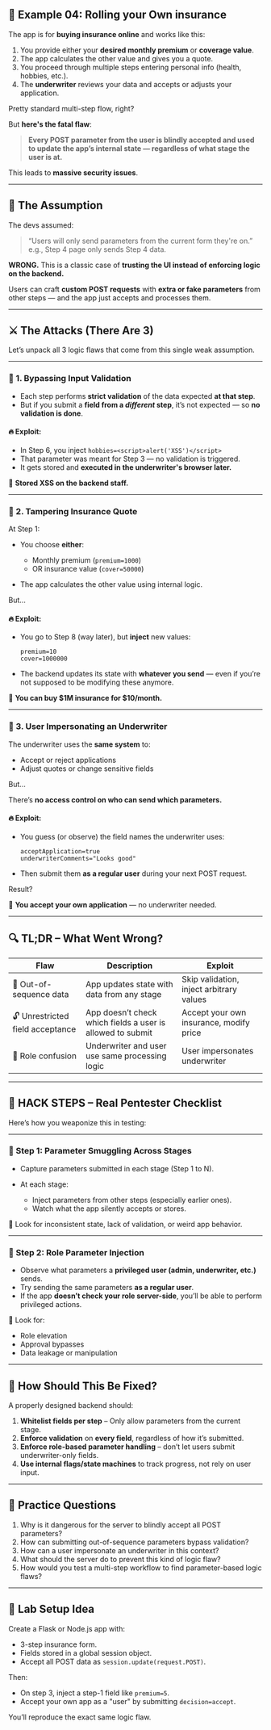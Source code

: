 ## 🧠 Example 04: Rolling your Own insurance

The app is for **buying insurance online** and works like this:

1. You provide either your **desired monthly premium** or **coverage value**.
2. The app calculates the other value and gives you a quote.
3. You proceed through multiple steps entering personal info (health, hobbies, etc.).
4. The **underwriter** reviews your data and accepts or adjusts your application.

Pretty standard multi-step flow, right?

But **here's the fatal flaw**:

> **Every POST parameter from the user is blindly accepted and used to update the app’s internal state — regardless of what stage the user is at.**

This leads to **massive security issues**.

---

## 🧩 The Assumption

The devs assumed:

> “Users will only send parameters from the current form they're on.”
> e.g., Step 4 page only sends Step 4 data.

**WRONG.** This is a classic case of **trusting the UI instead of enforcing logic on the backend.**

Users can craft **custom POST requests** with **extra or fake parameters** from other steps — and the app just accepts and processes them.

---

## ⚔️ The Attacks (There Are 3)

Let’s unpack all 3 logic flaws that come from this single weak assumption.

---

### 🧨 1. **Bypassing Input Validation**

* Each step performs **strict validation** of the data expected **at that step**.
* But if you submit a **field from a *different* step**, it’s not expected — so **no validation is done**.

#### 🔥 Exploit:

* In Step 6, you inject `hobbies=<script>alert('XSS')</script>`
* That parameter was meant for Step 3 — no validation is triggered.
* It gets stored and **executed in the underwriter's browser later.**

🎯 **Stored XSS on the backend staff.**

---

### 🧨 2. **Tampering Insurance Quote**

At Step 1:

* You choose **either**:

  * Monthly premium (`premium=1000`)
  * OR insurance value (`cover=50000`)
* The app calculates the other value using internal logic.

But…

#### 🔥 Exploit:

* You go to Step 8 (way later), but **inject** new values:

  ```
  premium=10
  cover=1000000
  ```

* The backend updates its state with **whatever you send** — even if you’re not supposed to be modifying these anymore.

🎯 **You can buy \$1M insurance for \$10/month.**

---

### 🧨 3. **User Impersonating an Underwriter**

The underwriter uses the **same system** to:

* Accept or reject applications
* Adjust quotes or change sensitive fields

But...

There’s **no access control on who can send which parameters.**

#### 🔥 Exploit:

* You guess (or observe) the field names the underwriter uses:

  ```
  acceptApplication=true
  underwriterComments="Looks good"
  ```
* Then submit them **as a regular user** during your next POST request.

Result?

🎯 **You accept your own application** — no underwriter needed.

---

## 🔍 TL;DR – What Went Wrong?

| Flaw                             | Description                                                | Exploit                                  |
| -------------------------------- | ---------------------------------------------------------- | ---------------------------------------- |
| 🔄 Out-of-sequence data          | App updates state with data from any stage                 | Skip validation, inject arbitrary values |
| 🔓 Unrestricted field acceptance | App doesn’t check which fields a user is allowed to submit | Accept your own insurance, modify price  |
| 👥 Role confusion                | Underwriter and user use same processing logic             | User impersonates underwriter            |

---

## 🧰 HACK STEPS – Real Pentester Checklist

Here’s how you weaponize this in testing:

---

### 🔎 Step 1: Parameter Smuggling Across Stages

* Capture parameters submitted in each stage (Step 1 to N).
* At each stage:

  * Inject parameters from other steps (especially earlier ones).
  * Watch what the app silently accepts or stores.

🎯 Look for inconsistent state, lack of validation, or weird app behavior.

---

### 🔎 Step 2: Role Parameter Injection

* Observe what parameters a **privileged user (admin, underwriter, etc.)** sends.
* Try sending the same parameters **as a regular user**.
* If the app **doesn’t check your role server-side**, you’ll be able to perform privileged actions.

🎯 Look for:

* Role elevation
* Approval bypasses
* Data leakage or manipulation

---

## 🔐 How Should This Be Fixed?

A properly designed backend should:

1. **Whitelist fields per step** – Only allow parameters from the current stage.
2. **Enforce validation** on **every field**, regardless of how it’s submitted.
3. **Enforce role-based parameter handling** – don’t let users submit underwriter-only fields.
4. **Use internal flags/state machines** to track progress, not rely on user input.

---

## 🧠 Practice Questions

1. Why is it dangerous for the server to blindly accept all POST parameters?
2. How can submitting out-of-sequence parameters bypass validation?
3. How can a user impersonate an underwriter in this context?
4. What should the server do to prevent this kind of logic flaw?
5. How would you test a multi-step workflow to find parameter-based logic flaws?

---

## 🧪 Lab Setup Idea

Create a Flask or Node.js app with:

* 3-step insurance form.
* Fields stored in a global session object.
* Accept all POST data as `session.update(request.POST)`.

Then:

* On step 3, inject a step-1 field like `premium=5`.
* Accept your own app as a "user" by submitting `decision=accept`.

You’ll reproduce the exact same logic flaw.

